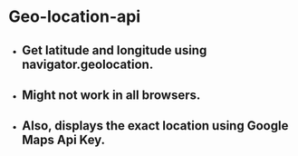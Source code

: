 # Geo-location-api
* ## Get **latitude** and **longitude** using navigator.geolocation. 
* ## Might not work in all browsers.
* ## Also, displays the exact location using Google Maps Api Key.
